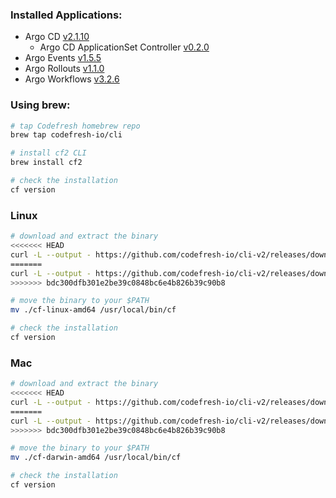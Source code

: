 ### Installed Applications:

- Argo CD [v2.1.10](https://github.com/argoproj/argo-cd/releases/tag/v2.1.10)
  - Argo CD ApplicationSet Controller [v0.2.0](https://github.com/argoproj-labs/applicationset/releases/tag/v0.2.0)
- Argo Events [v1.5.5](https://github.com/argoproj/argo-events/releases/tag/v1.5.5)
- Argo Rollouts [v1.1.0](https://github.com/argoproj/argo-rollouts/releases/tag/v1.1.0)
- Argo Workflows [v3.2.6](https://github.com/argoproj/argo-workflows/releases/tag/v3.2.6)

### Using brew:

```bash
# tap Codefresh homebrew repo
brew tap codefresh-io/cli

# install cf2 CLI
brew install cf2

# check the installation
cf version
```

### Linux

```bash
# download and extract the binary
<<<<<<< HEAD
curl -L --output - https://github.com/codefresh-io/cli-v2/releases/download/v0.0.257/cf-linux-amd64.tar.gz | tar zx
=======
curl -L --output - https://github.com/codefresh-io/cli-v2/releases/download/v0.0.258/cf-linux-amd64.tar.gz | tar zx
>>>>>>> bdc300dfb301e2be39c0848bc6e4b826b39c90b8

# move the binary to your $PATH
mv ./cf-linux-amd64 /usr/local/bin/cf

# check the installation
cf version
```

### Mac

```bash
# download and extract the binary
<<<<<<< HEAD
curl -L --output - https://github.com/codefresh-io/cli-v2/releases/download/v0.0.257/cf-darwin-amd64.tar.gz | tar zx
=======
curl -L --output - https://github.com/codefresh-io/cli-v2/releases/download/v0.0.258/cf-darwin-amd64.tar.gz | tar zx
>>>>>>> bdc300dfb301e2be39c0848bc6e4b826b39c90b8

# move the binary to your $PATH
mv ./cf-darwin-amd64 /usr/local/bin/cf

# check the installation
cf version
```

